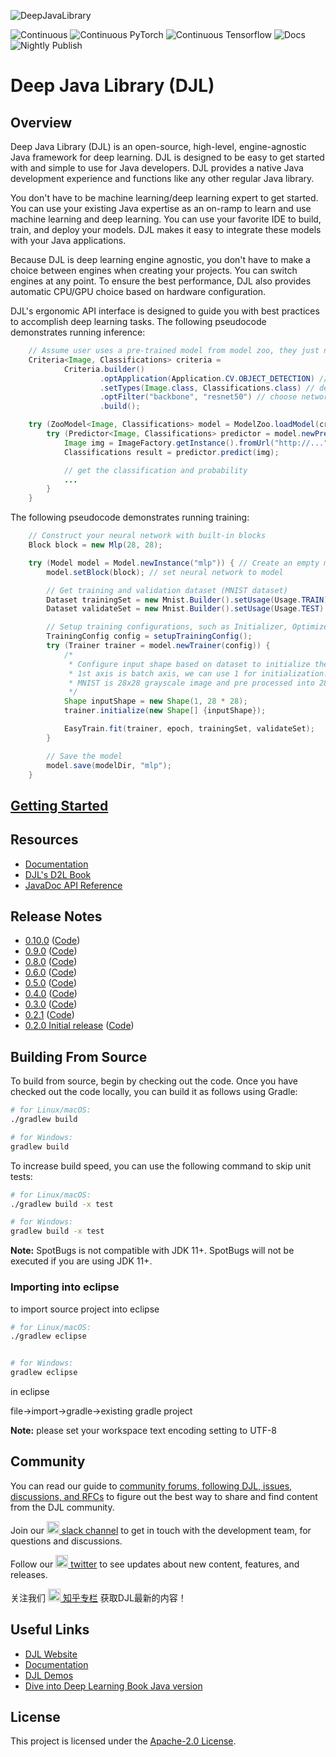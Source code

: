 
![DeepJavaLibrary](website/img/deepjavalibrary.png?raw=true "Deep Java Library")

![Continuous](https://github.com/deepjavalibrary/djl/workflows/Continuous/badge.svg)
![Continuous PyTorch](https://github.com/deepjavalibrary/djl/workflows/Continous%20PyTorch/badge.svg)
![Continuous Tensorflow](https://github.com/deepjavalibrary/djl/workflows/Continuous%20Tensorflow/badge.svg)
![Docs](https://github.com/deepjavalibrary/djl/workflows/Docs/badge.svg)
![Nightly Publish](https://github.com/deepjavalibrary/djl/workflows/Nightly%20Publish/badge.svg)

# Deep Java Library (DJL)

## Overview

Deep Java Library (DJL) is an open-source, high-level, engine-agnostic Java framework for deep learning. DJL is designed to be easy to get started with and simple to
use for Java developers. DJL provides a native Java development experience and functions like any other regular Java library.

You don't have to be machine learning/deep learning expert to get started. You can use your existing Java expertise as an on-ramp to learn and use machine learning and deep learning. You can
use your favorite IDE to build, train, and deploy your models. DJL makes it easy to integrate these models with your
Java applications.

Because DJL is deep learning engine agnostic, you don't have to make a choice
between engines when creating your projects. You can switch engines at any
point. To ensure the best performance, DJL also provides automatic CPU/GPU choice based on hardware configuration.

DJL's ergonomic API interface is designed to guide you with best practices to accomplish
deep learning tasks.
The following pseudocode demonstrates running inference:

```java
    // Assume user uses a pre-trained model from model zoo, they just need to load it
    Criteria<Image, Classifications> criteria =
            Criteria.builder()
                    .optApplication(Application.CV.OBJECT_DETECTION) // find object dection model
                    .setTypes(Image.class, Classifications.class) // define input and output
                    .optFilter("backbone", "resnet50") // choose network architecture
                    .build();

    try (ZooModel<Image, Classifications> model = ModelZoo.loadModel(criteria)) {
        try (Predictor<Image, Classifications> predictor = model.newPredictor()) {
            Image img = ImageFactory.getInstance().fromUrl("http://..."); // read image
            Classifications result = predictor.predict(img);

            // get the classification and probability
            ...
        }
    }
```

The following pseudocode demonstrates running training:

```java
    // Construct your neural network with built-in blocks
    Block block = new Mlp(28, 28);

    try (Model model = Model.newInstance("mlp")) { // Create an empty model
        model.setBlock(block); // set neural network to model

        // Get training and validation dataset (MNIST dataset)
        Dataset trainingSet = new Mnist.Builder().setUsage(Usage.TRAIN) ... .build();
        Dataset validateSet = new Mnist.Builder().setUsage(Usage.TEST) ... .build();

        // Setup training configurations, such as Initializer, Optimizer, Loss ...
        TrainingConfig config = setupTrainingConfig();
        try (Trainer trainer = model.newTrainer(config)) {
            /*
             * Configure input shape based on dataset to initialize the trainer.
             * 1st axis is batch axis, we can use 1 for initialization.
             * MNIST is 28x28 grayscale image and pre processed into 28 * 28 NDArray.
             */
            Shape inputShape = new Shape(1, 28 * 28);
            trainer.initialize(new Shape[] {inputShape});

            EasyTrain.fit(trainer, epoch, trainingSet, validateSet);
        }

        // Save the model
        model.save(modelDir, "mlp");
    }
```

## [Getting Started](docs/quick_start.md)

## Resources

- [Documentation](docs/README.md#documentation)
- [DJL's D2L Book](https://d2l.djl.ai/)
- [JavaDoc API Reference](https://javadoc.djl.ai/)

## Release Notes
* [0.10.0](https://github.com/deepjavalibrary/djl/releases/tag/v0.10.0) ([Code](https://github.com/deepjavalibrary/djl/tree/v0.10.0))
* [0.9.0](https://github.com/deepjavalibrary/djl/releases/tag/v0.9.0) ([Code](https://github.com/deepjavalibrary/djl/tree/v0.9.0))
* [0.8.0](https://github.com/deepjavalibrary/djl/releases/tag/v0.8.0) ([Code](https://github.com/deepjavalibrary/djl/tree/v0.8.0))
* [0.6.0](https://github.com/deepjavalibrary/djl/releases/tag/v0.6.0) ([Code](https://github.com/deepjavalibrary/djl/tree/v0.6.0))
* [0.5.0](https://github.com/deepjavalibrary/djl/releases/tag/v0.5.0) ([Code](https://github.com/deepjavalibrary/djl/tree/v0.5.0))
* [0.4.0](https://github.com/deepjavalibrary/djl/releases/tag/v0.4.0) ([Code](https://github.com/deepjavalibrary/djl/tree/v0.4.0))
* [0.3.0](https://github.com/deepjavalibrary/djl/releases/tag/v0.3.0) ([Code](https://github.com/deepjavalibrary/djl/tree/v0.3.0))
* [0.2.1](https://github.com/deepjavalibrary/djl/releases/tag/v0.2.1) ([Code](https://github.com/deepjavalibrary/djl/tree/v0.2.1))
* [0.2.0 Initial release](https://github.com/deepjavalibrary/djl/releases/tag/v0.2.0) ([Code](https://github.com/deepjavalibrary/djl/tree/v0.2.0))

## Building From Source

To build from source, begin by checking out the code.
Once you have checked out the code locally, you can build it as follows using Gradle:

```sh
# for Linux/macOS:
./gradlew build

# for Windows:
gradlew build
```

To increase build speed, you can use the following command to skip unit tests:

```sh
# for Linux/macOS:
./gradlew build -x test

# for Windows:
gradlew build -x test
```

**Note:** SpotBugs is not compatible with JDK 11+. SpotBugs will not be executed if you are using JDK 11+.

### Importing into eclipse

to import source project into eclipse

```sh
# for Linux/macOS:
./gradlew eclipse


# for Windows:
gradlew eclipse

```

in eclipse 

file->import->gradle->existing gradle project

**Note:** please set your workspace text encoding setting to UTF-8

## Community

You can read our guide to [community forums, following DJL, issues, discussions, and RFCs](docs/forums.md) to figure out the best way to share and find content from the DJL community.

Join our [<img src='https://cdn3.iconfinder.com/data/icons/social-media-2169/24/social_media_social_media_logo_slack-512.png' width='20px' /> slack channel](http://tiny.cc/djl_slack) to get in touch with the development team, for questions and discussions.

Follow our [<img src='https://cdn2.iconfinder.com/data/icons/social-media-2285/512/1_Twitter_colored_svg-512.png' width='20px' /> twitter](https://twitter.com/deepjavalibrary) to see updates about new content, features, and releases.

关注我们 [<img src='https://www.iconfinder.com/icons/5060515/download/svg/512' width='20px' /> 知乎专栏](https://zhuanlan.zhihu.com/c_1255493231133417472) 获取DJL最新的内容！

## Useful Links

* [DJL Website](https://djl.ai/)
* [Documentation](https://docs.djl.ai/)
* [DJL Demos](https://docs.djl.ai/docs/demos/index.html)
* [Dive into Deep Learning Book Java version](https://d2l.djl.ai/)

## License

This project is licensed under the [Apache-2.0 License](LICENSE).

